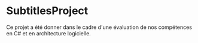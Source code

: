 # SubtitlesProject
Ce projet a été donner dans le cadre d'une évaluation de nos compétences en C# et en architecture logicielle.
